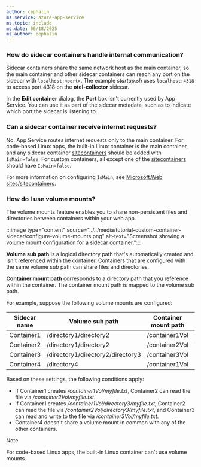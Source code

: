 ```yaml
---
author: cephalin
ms.service: azure-app-service
ms.topic: include
ms.date: 06/18/2025
ms.author: cephalin
---
```


### How do sidecar containers handle internal communication?

Sidecar containers share the same network host as the main container, so the main container and other sidecar containers can reach any port on the sidecar with `localhost:<port>`. The example *startup.sh* uses `localhost:4318` to access port 4318 on the **otel-collector** sidecar.

In the **Edit container** dialog, the **Port** box isn't currently used by App Service. You can use it as part of the sidecar metadata, such as to indicate which port the sidecar is listening to.

### Can a sidecar container receive internet requests?

No. App Service routes internet requests only to the main container. For code-based Linux apps, the built-in Linux container is the main container, and any sidecar container [sitecontainers](/azure/templates/microsoft.web/sites/sitecontainers) should be added with `IsMain=false`. For custom containers, all except one of the [sitecontainers](/azure/templates/microsoft.web/sites/sitecontainers) should have `IsMain=false`.

For more information on configuring `IsMain`, see [Microsoft.Web sites/sitecontainers](/azure/templates/microsoft.web/sites/sitecontainers).

### How do I use volume mounts?

The volume mounts feature enables you to share non-persistent files and directories between containers within your web app.

:::image type="content" source="../../media/tutorial-custom-container-sidecar/configure-volume-mounts.png" alt-text="Screenshot showing a volume mount configuration for a sidecar container.":::

**Volume sub path** is a logical directory path that's automatically created and isn't referenced within the container. Containers that are configured with the same volume sub path can share files and directories.

**Container mount path** corresponds to a directory path that you reference within the container. The container mount path is mapped to the volume sub path.

For example, suppose the following volume mounts are configured:

| Sidecar name | Volume sub path | Container mount path | Read-only |
| ------------ | --------------- | -------------------- | --------- |
| Container1 | /directory1/directory2 | /container1Vol | False |
| Container2 | /directory1/directory2 | /container2Vol | True |
| Container3 | /directory1/directory2/directory3 | /container3Vol | False |
| Container4 | /directory4 | /container1Vol | False |

Based on these settings, the following conditions apply:
- If Container1 creates */container1Vol/myfile.txt*, Container2 can read the file via */container2Vol/myfile.txt*.
- If Container1 creates */container1Vol/directory3/myfile.txt*, Container2 can read the file via */container2Vol/directory3/myfile.txt*, and Container3 can read and write to the file via */container3Vol/myfile.txt*.
- Container4 doesn't share a volume mount in common with any of the other containers.

> [!Note]
> For code-based Linux apps, the built-in Linux container can't use volume mounts.
